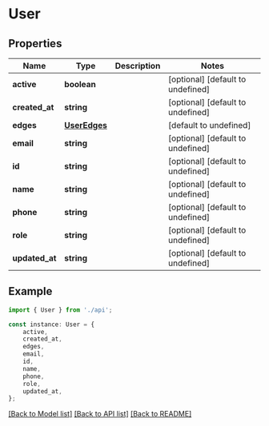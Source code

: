 # User


## Properties

Name | Type | Description | Notes
------------ | ------------- | ------------- | -------------
**active** | **boolean** |  | [optional] [default to undefined]
**created_at** | **string** |  | [optional] [default to undefined]
**edges** | [**UserEdges**](UserEdges.md) |  | [default to undefined]
**email** | **string** |  | [optional] [default to undefined]
**id** | **string** |  | [optional] [default to undefined]
**name** | **string** |  | [optional] [default to undefined]
**phone** | **string** |  | [optional] [default to undefined]
**role** | **string** |  | [optional] [default to undefined]
**updated_at** | **string** |  | [optional] [default to undefined]

## Example

```typescript
import { User } from './api';

const instance: User = {
    active,
    created_at,
    edges,
    email,
    id,
    name,
    phone,
    role,
    updated_at,
};
```

[[Back to Model list]](../README.md#documentation-for-models) [[Back to API list]](../README.md#documentation-for-api-endpoints) [[Back to README]](../README.md)
